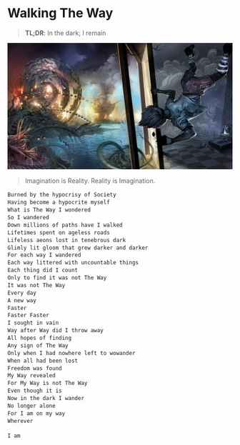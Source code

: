 # Walking The Way

> **TL;DR**: In the dark; I remain

![walking_the_way](/docs/short_stories/images/walking_the_way.jpg)
> Imagination is Reality. Reality is Imagination.

```md
Burned by the hypocrisy of Society
Having become a hypocrite myself
What is The Way I wondered
So I wandered
Down millions of paths have I walked
Lifetimes spent on ageless roads
Lifeless aeons lost in tenebrous dark
Glimly lit gloom that grew darker and darker
For each way I wandered
Each way littered with uncountable things
Each thing did I count
Only to find it was not The Way
It was not The Way
Every day
A new way
Faster
Faster Faster
I sought in vain
Way after Way did I throw away
All hopes of finding
Any sign of The Way
Only when I had nowhere left to wowander
When all had been lost
Freedom was found
My Way revealed
For My Way is not The Way
Even though it is
Now in the dark I wander
No longer alone
For I am on my way
Wherever

I am
```
